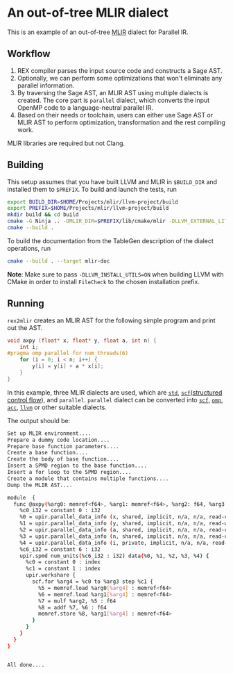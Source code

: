 # An out-of-tree MLIR dialect

This is an example of an out-of-tree [MLIR](https://mlir.llvm.org/) dialect for Parallel IR.

## Workflow

1. REX compiler parses the input source code and constructs a Sage AST.
2. Optionally, we can perform some optimizations that won't eliminate any parallel information.
3. By traversing the Sage AST, an MLIR AST using multiple dialects is created. The core part is `parallel` dialect, which converts the input OpenMP code to a language-neutral parallel IR.
5. Based on their needs or toolchain, users can either use Sage AST or MLIR AST to perform optimization, transformation and the rest compiling work.

MLIR libraries are required but not Clang.

## Building

This setup assumes that you have built LLVM and MLIR in `$BUILD_DIR` and installed them to `$PREFIX`. To build and launch the tests, run
```bash
export BUILD_DIR=$HOME/Projects/mlir/llvm-project/build
export PREFIX=$HOME/Projects/mlir/llvm-project/build
mkdir build && cd build
cmake -G Ninja .. -DMLIR_DIR=$PREFIX/lib/cmake/mlir -DLLVM_EXTERNAL_LIT=$BUILD_DIR/bin/llvm-lit
cmake --build .
```
To build the documentation from the TableGen description of the dialect operations, run
```bash
cmake --build . --target mlir-doc
```
**Note**: Make sure to pass `-DLLVM_INSTALL_UTILS=ON` when building LLVM with CMake in order to install `FileCheck` to the chosen installation prefix.

## Running

`rex2mlir` creates an MLIR AST for the following simple program and print out the AST.

```c
void axpy (float* x, float* y, float a, int n) {
    int i;
#pragma omp parallel for num_threads(6)
    for (i = 0; i < n; i++) {
        y[i] = y[i] + a * x[i];
    }
}
```

In this example, three MLIR dialects are used, which are [`std`](https://mlir.llvm.org/docs/Dialects/Standard/), [`scf`](https://mlir.llvm.org/docs/Dialects/SCFDialect/)([structured control flow](https://llvm.discourse.group/t/rfc-rename-loopops-dialect-to-scf-structured-control-flow/872)), and `parallel`.
`parallel` dialect can be converted into [`scf`](https://mlir.llvm.org/docs/Dialects/SCFDialect/), [`omp`](https://mlir.llvm.org/docs/Dialects/OpenMPDialect/), [`acc`](https://mlir.llvm.org/docs/Dialects/OpenACCDialect/), [`llvm`](https://mlir.llvm.org/docs/Dialects/LLVM/) or other suitable dialects.

The output should be:

```bash
Set up MLIR environment....
Prepare a dummy code location....
Prepare base function parameters....
Create a base function....
Create the body of base function....
Insert a SPMD region to the base function....
Insert a for loop to the SPMD region....
Create a module that contains multiple functions....
Dump the MLIR AST....

module  {
  func @axpy(%arg0: memref<f64>, %arg1: memref<f64>, %arg2: f64, %arg3: i32) {
    %c0_i32 = constant 0 : i32
    %0 = upir.parallel_data_info (x, shared, implicit, n/a, n/a, read-only : %arg0)
    %1 = upir.parallel_data_info (y, shared, implicit, n/a, n/a, read-write : %arg1)
    %2 = upir.parallel_data_info (a, shared, implicit, n/a, n/a, read-only : %arg2)
    %3 = upir.parallel_data_info (n, shared, implicit, n/a, n/a, read-only : %arg3)
    %4 = upir.parallel_data_info (i, private, implicit, n/a, n/a, read-write : %c0_i32)
    %c6_i32 = constant 6 : i32
    upir.spmd num_units(%c6_i32 : i32) data(%0, %1, %2, %3, %4) {
      %c0 = constant 0 : index
      %c1 = constant 1 : index
      upir.workshare {
        scf.for %arg4 = %c0 to %arg3 step %c1 {
          %5 = memref.load %arg0[%arg4] : memref<f64>
          %6 = memref.load %arg1[%arg4] : memref<f64>
          %7 = mulf %arg2, %5 : f64
          %8 = addf %7, %6 : f64
          memref.store %8, %arg1[%arg4] : memref<f64>
        }
      }
    }
  }
}


All done....
```
